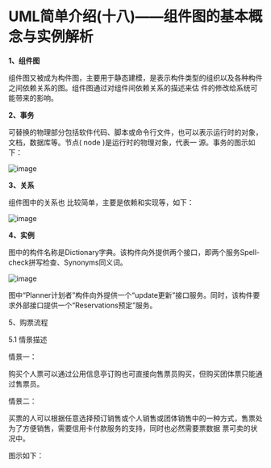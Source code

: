 # UML简单介绍(十八)——组件图的基本概念与实例解析
**1、组件图**

组件图又被成为构件图，主要用于静态建模，是表示构件类型的组织以及各种构件之间依赖关系的图。组件图通过对组件间依赖关系的描述来估
件的修改给系统可能带来的影响。

**2、事务**

可替换的物理部分包括软件代码、脚本或命令行文件，也可以表示运行时的对象，文档，数据库等。节点( node )是运行时的物理对象，代表一
源。事务的图示如下：

![image]()

**3、关系**

组件图中的关系也 比较简单，主要是依赖和实现等，如下：

![image]()

**4、实例**

图中的构件名称是Dictionary字典。该构件向外提供两个接口，即两个服务Spell-check拼写检查、Synonyms同义词。

![image]()

图中“Planner计划者”构件向外提供一个“update更新”接口服务。同时，该构件要求外部接口提供一个“Reservations预定”服务。

5、购票流程

5.1 情景描述

情景一：

购买个人票可以通过公用信息亭订购也可直接向售票员购买，但购买团体票只能通过售票员。

情景二：

买票的人可以根据任意选择预订销售或个人销售或团体销售中的一种方式，售票处为了方便销售，需要信用卡付款服务的支持，同时也必然需要票数据
票可卖的状况中。

图示如下：
